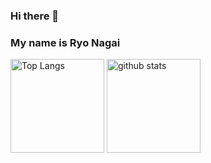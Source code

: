 ### Hi there 👋

### My name is Ryo Nagai



<p align="left"> 
  <img alt="Top Langs" height="150px" src="https://github-readme-stats.vercel.app/api/top-langs/?username=pokopoko02&layout=compact&count_private=true&show_icons=true&theme=onedark" />
  <img alt="github stats" height="150px" src="https://github-readme-stats.vercel.app/api?username=pokopoko02&count_private=true&show_icons=true&show_icons=true&theme=onedark" />
</p>

<!--
-->
